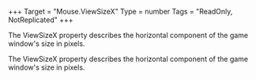 +++
Target = "Mouse.ViewSizeX"
Type = number
Tags = "ReadOnly, NotReplicated"
+++

The ViewSizeX property describes the horizontal component of the game window's size in pixels.	The ViewSizeX property describes the horizontal component of the game window's size in pixels.
